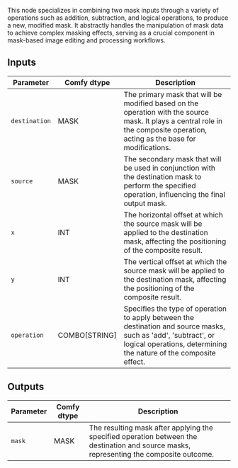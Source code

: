 
This node specializes in combining two mask inputs through a variety of operations such as addition, subtraction, and logical operations, to produce a new, modified mask. It abstractly handles the manipulation of mask data to achieve complex masking effects, serving as a crucial component in mask-based image editing and processing workflows.

## Inputs

| Parameter    | Comfy dtype | Description                                                                                                                                      |
| ------------ | ------------ | ------------------------------------------------------------------------------------------------------------------------------------------------ |
| `destination`| MASK        | The primary mask that will be modified based on the operation with the source mask. It plays a central role in the composite operation, acting as the base for modifications. |
| `source`     | MASK        | The secondary mask that will be used in conjunction with the destination mask to perform the specified operation, influencing the final output mask. |
| `x`          | INT         | The horizontal offset at which the source mask will be applied to the destination mask, affecting the positioning of the composite result.       |
| `y`          | INT         | The vertical offset at which the source mask will be applied to the destination mask, affecting the positioning of the composite result.         |
| `operation`  | COMBO[STRING]| Specifies the type of operation to apply between the destination and source masks, such as 'add', 'subtract', or logical operations, determining the nature of the composite effect. |

## Outputs

| Parameter | Comfy dtype | Description                                                                 |
| --------- | ------------ | ---------------------------------------------------------------------------- |
| `mask`    | MASK        | The resulting mask after applying the specified operation between the destination and source masks, representing the composite outcome. |
